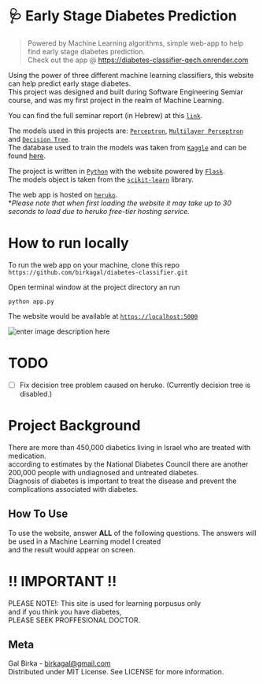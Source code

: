 # 🩺 Early Stage Diabetes Prediction

> Powered by Machine Learning algorithms, simple web-app to help find early stage diabetes prediction.\
> Check out the app @ https://diabetes-classifier-qech.onrender.com

Using the power of three different machine learning classifiers, this website can help predict early stage diabetes.\
This project was designed and built during Software Engineering Semiar course, and was my first project in the realm of Machine Learning.

You can find the full seminar report (in Hebrew) at this  [`link`](https://drive.google.com/file/d/1WowPZkZfueunARCpy79JBXzuzU8cpo8v/view).

The models used in this projects are: [`Perceptron`](https://en.wikipedia.org/wiki/Perceptron), [`Multilayer Perceptron`](https://en.wikipedia.org/wiki/Multilayer_perceptron) and [`Decision Tree`](https://en.wikipedia.org/wiki/Decision_tree).\
The database used to train the models was taken from [`Kaggle`](https://www.kaggle.com/) and can be found [here](https://www.kaggle.com/ishandutta/early-stage-diabetes-risk-prediction-dataset).

The project is written in [`Python`](https://www.python.org/) with the website powered by [`Flask`](https://flask.palletsprojects.com/).\
The models object is taken from the [`scikit-learn`](https://scikit-learn.org/) library.

The web app is hosted on [`heruko`](https://www.heroku.com/).\
**Please note that when first loading the website it may take up to 30 seconds to load due to heruko free-tier hosting service.*

# How to run locally
To run the web app on your machine, clone this repo `https://github.com/birkagal/diabetes-classifier.git`

Open terminal window at the project directory an run 

    python app.py

The website would be available at [`https://localhost:5000`](https://localhost:5000/)

![enter image description here](https://i.ibb.co/WffSRvV/1.png)

# TODO

 - [ ] Fix decision tree problem caused on heruko. (Currently decision tree is disabled.)


# Project Background

There are more than 450,000 diabetics living in Israel who are treated with medication.  
according to estimates by the National Diabetes Council there are another 200,000 people with undiagnosed and untreated diabetes.  
Diagnosis of diabetes is important to treat the disease and prevent the complications associated with diabetes.

##	How To Use

To use the website, answer **ALL** of the following questions. The answers will be used in a Machine Learning model I created  
and the result would appear on screen.

# ‼️ IMPORTANT ‼️

PLEASE NOTE!:  This site is used for learning porpusus only  
and if you think you have diabetes,  
PLEASE SEEK PROFFESIONAL DOCTOR.

## Meta
Gal Birka - birkagal@gmail.com\
Distributed under MIT License. See LICENSE for more information.
